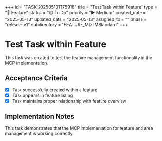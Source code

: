 +++
id = "TASK-20250513T175918"
title = "Test Task within Feature"
type = "🌟 Feature"
status = "🟡 To Do"
priority = "▶️ Medium"
created_date = "2025-05-13"
updated_date = "2025-05-13"
assigned_to = ""
phase = "release-v1"
subdirectory = "FEATURE_MDTMStandard"
+++

# Test Task within Feature

This task was created to test the feature management functionality in the MCP implementation.

## Acceptance Criteria

- [x] Task successfully created within a feature
- [x] Task appears in feature listing
- [x] Task maintains proper relationship with feature overview

## Implementation Notes

This task demonstrates that the MCP implementation for feature and area management is working correctly.
